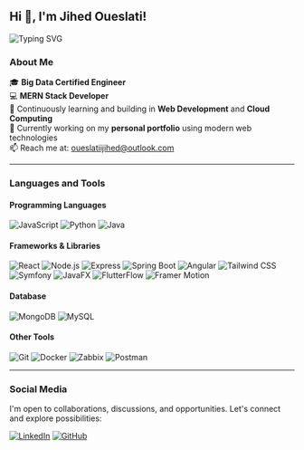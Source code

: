 ## Hi 👋, I'm Jihed Oueslati!

![Typing SVG](https://readme-typing-svg.herokuapp.com?color=%239444F7&lines=Passionate+Software+Engineer+%7C+Cloud+and+Security+Enthusiast)

### About Me
🎓 **Big Data Certified Engineer**  
💻 **MERN Stack Developer**  
🌱 Continuously learning and building in **Web Development** and **Cloud Computing**  
🚀 Currently working on my **personal portfolio** using modern web technologies  
📫 Reach me at: oueslatiijihed@outlook.com

---

### Languages and Tools

#### Programming Languages
![JavaScript](https://img.shields.io/badge/JavaScript-323330?style=for-the-badge&logo=javascript&logoColor=F7DF1E)
![Python](https://img.shields.io/badge/Python-14354C?style=for-the-badge&logo=python&logoColor=white)
![Java](https://img.shields.io/badge/Java-ED8B00?style=for-the-badge&logo=java&logoColor=white)

#### Frameworks & Libraries
![React](https://img.shields.io/badge/React-20232A?style=for-the-badge&logo=react&logoColor=61DAFB)
![Node.js](https://img.shields.io/badge/Node.js-43853D?style=for-the-badge&logo=node-dot-js&logoColor=white)
![Express](https://img.shields.io/badge/Express-000000?style=for-the-badge&logo=express&logoColor=white)
![Spring Boot](https://img.shields.io/badge/Spring_Boot-6DB33F?style=for-the-badge&logo=spring-boot&logoColor=white)
![Angular](https://img.shields.io/badge/Angular-DD0031?style=for-the-badge&logo=angular&logoColor=white)
![Tailwind CSS](https://img.shields.io/badge/Tailwind_CSS-38B2AC?style=for-the-badge&logo=tailwind-css&logoColor=white)
![Symfony](https://img.shields.io/badge/-Symfony-000000?style=flat-square&logo=symfony&logoColor=white)
![JavaFX](https://img.shields.io/badge/-JavaFX-5382A1?style=flat-square&logo=java&logoColor=white)
![FlutterFlow](https://img.shields.io/badge/-FlutterFlow-02569B?style=flat-square&logo=flutter&logoColor=white)
![Framer Motion](https://img.shields.io/badge/Framer_Motion-black?style=for-the-badge&logo=framer&logoColor=blue)

#### Database
![MongoDB](https://img.shields.io/badge/MongoDB-4EA94B?style=for-the-badge&logo=mongodb&logoColor=white)
![MySQL](https://img.shields.io/badge/MySQL-4479A1?style=for-the-badge&logo=mysql&logoColor=white)

#### Other Tools
![Git](https://img.shields.io/badge/Git-F05032?style=for-the-badge&logo=git&logoColor=white)
![Docker](https://img.shields.io/badge/Docker-2496ED?style=for-the-badge&logo=docker&logoColor=white)
![Zabbix](https://img.shields.io/badge/Zabbix-EE0000?style=for-the-badge&logo=zabbix&logoColor=white)
![Postman](https://img.shields.io/badge/Postman-FF6C37?style=for-the-badge&logo=postman&logoColor=white)

---

### Social Media
I'm open to collaborations, discussions, and opportunities. Let's connect and explore possibilities:

[![LinkedIn](https://img.shields.io/badge/LinkedIn-Profile-blue?style=for-the-badge&logo=linkedin)](https://linkedin.com/in/jihed-oueslati-7981b91ba)
[![GitHub](https://img.shields.io/badge/GitHub-Repositories-black?style=for-the-badge&logo=github)](https://github.com/JihedOueslati)
